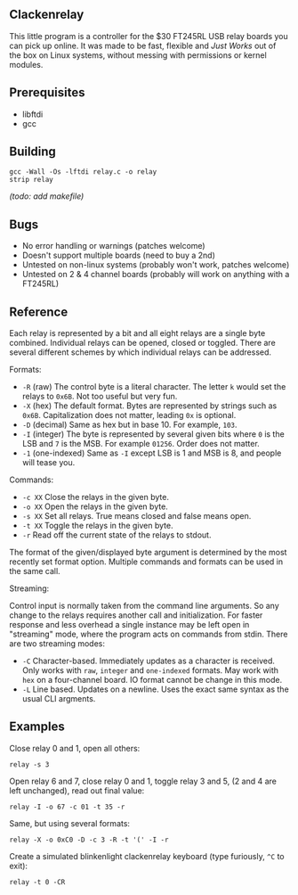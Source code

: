 
## Clackenrelay

This little program is a controller for the $30 FT245RL USB relay boards you can pick up online.  It was made to be fast, flexible and *Just Works* out of the box on Linux systems, without messing with permissions or kernel modules.

## Prerequisites

* libftdi
* gcc

## Building

    gcc -Wall -Os -lftdi relay.c -o relay
    strip relay

*(todo: add makefile)*

## Bugs

* No error handling or warnings (patches welcome)
* Doesn't support multiple boards (need to buy a 2nd)
* Untested on non-linux systems (probably won't work, patches welcome)
* Untested on 2 & 4 channel boards (probably will work on anything with a FT245RL)

## Reference

Each relay is represented by a bit and all eight relays are a single byte combined.  Individual relays can be opened, closed or toggled.  There are several different schemes by which individual relays can be addressed.

Formats:

* `-R` (raw) The control byte is a literal character.  The letter `k` would set the relays to `0x6B`.  Not too useful but very fun.
* `-X` (hex) The default format.  Bytes are represented by strings such as `0x6B`.  Capitalization does not matter, leading `0x` is optional.
* `-D` (decimal) Same as hex but in base 10.  For example, `103`.
* `-I` (integer) The byte is represented by several given bits where `0` is the LSB and `7` is the MSB.  For example `01256`.  Order does not matter.
* `-1` (one-indexed) Same as `-I` except LSB is 1 and MSB is 8, and people will tease you.

Commands:

* `-c XX` Close the relays in the given byte.
* `-o XX` Open the relays in the given byte.
* `-s XX` Set all relays.  True means closed and false means open.
* `-t XX` Toggle the relays in the given byte.
* `-r` Read off the current state of the relays to stdout.

The format of the given/displayed byte argument is determined by the most recently set format option.  Multiple commands and formats can be used in the same call.

Streaming:

Control input is normally taken from the command line arguments.  So any change to the relays requires another call and initialization.  For faster response and less overhead a single instance may be left open in "streaming" mode, where the program acts on commands from stdin.  There are two streaming modes:

* `-C` Character-based.  Immediately updates as a character is received.  Only works with `raw`, `integer` and `one-indexed` formats.  May work with `hex` on a four-channel board.  IO format cannot be change in this mode.
* `-L` Line based.  Updates on a newline.  Uses the exact same syntax as the usual CLI argments.

## Examples

Close relay 0 and 1, open all others:

    relay -s 3

Open relay 6 and 7, close relay 0 and 1, toggle relay 3 and 5, (2 and 4 are left unchanged), read out final value:

    relay -I -o 67 -c 01 -t 35 -r

Same, but using several formats:

    relay -X -o 0xC0 -D -c 3 -R -t '(' -I -r

Create a simulated blinkenlight clackenrelay keyboard (type furiously, `^C` to exit):

    relay -t 0 -CR




